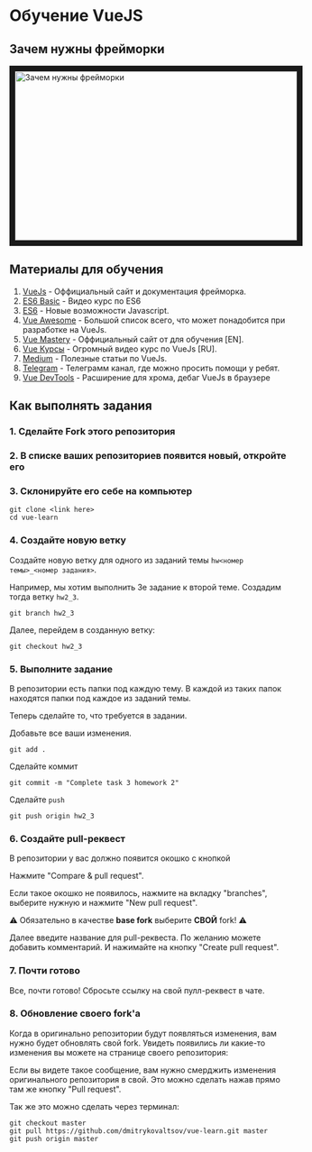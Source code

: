 # Обучение VueJS

## Зачем нужны фрейморки

<a href="https://www.youtube.com/watch?feature=player_embedded&v=YqSd4aTdD8U" target="_blank"><img src="https://img.youtube.com/vi/YqSd4aTdD8U/0.jpg"
alt="Зачем нужны фрейморки" width="500" height="300" border="10" /></a>

## Материалы для обучения

1. [VueJs](https://vuejs.org/) - Оффициальный сайт и документация фрейморка.
2. [ES6 Basic](https://www.youtube.com/watch?v=4YfsAz-sNAo&list=PLqHlAwsJRxAOpWPtj2T6HhSzX-lKmKV2q) - Видео курс по ES6
3. [ES6](https://learn.javascript.ru/es-modern) - Новые возможности Javascript.
4. [Vue Awesome](https://github.com/vuejs/awesome-vue) - Большой список всего, что может понадобится при разработке на VueJs.
5. [Vue Mastery](https://www.vuemastery.com/) - Оффициальный сайт от для обучения [EN].
6. [Vue Курсы](https://coursehunters.net/course/freymvork-vue-js-polnoe-rukovodstvo-dlya-sovremennoy-veb-razrabotki) - Огромный видео курс по VueJs [RU].
7. [Medium](https://medium.com/tag/vuejs) - Полезные статьи по VueJs.
8. [Telegram](https://t.me/vuejs_ru) - Телеграмм канал, где можно просить помощи у ребят.
9. [Vue DevTools](https://chrome.google.com/webstore/detail/vuejs-devtools/nhdogjmejiglipccpnnnanhbledajbpd) - Расширение для хрома, дебаг VueJs в браузере

## Как выполнять задания

### 1. Сделайте Fork этого репозитория

### 2. В списке ваших репозиториев появится новый, откройте его

### 3. Склонируйте его себе на компьютер

```
git clone <link here>
cd vue-learn
```

### 4. Создайте новую ветку

Создайте новую ветку для одного из заданий темы `hw<номер темы>_<номер задания>`.

Например, мы хотим выполнить 3е задание к второй теме. Создадим тогда ветку `hw2_3`.

`git branch hw2_3`

Далее, перейдем в созданную ветку:

`git checkout hw2_3`

### 5. Выполните задание

В репозитории есть папки под каждую тему. В каждой из таких папок находятся папки под каждое из заданий темы.

Теперь сделайте то, что требуется в задании.

Добавьте все ваши изменения.

`git add .`

Сделайте коммит

`git commit -m "Complete task 3 homework 2"`

Сделайте `push`

`git push origin hw2_3`

### 6. Создайте pull-реквест

В репозитории у вас должно появится окошко с кнопкой

Нажмите "Compare & pull request".

Если такое окошко не появилось, нажмите на вкладку "branches", выберите нужную и нажмите "New pull request".

⚠️ Обязательно в качестве **base fork** выберите **СВОЙ** fork! ⚠️

Далее введите название для pull-реквеста. По желанию можете добавить комментарий. И нажимайте на кнопку "Create pull request".

### 7. Почти готово

Все, почти готово! Сбросьте ссылку на свой пулл-реквест в чате.

### 8. Обновление своего fork'a

Когда в оригинально репозитории будут появляться изменения, вам нужно будет обновлять свой fork. Увидеть появились ли какие-то изменения вы можете на странице своего репозитория:

Если вы видете такое сообщение, вам нужно смерджить изменения оригинального репозитория в свой. Это можно сделать  нажав прямо там же кнопку "Pull request".

Так же это можно сделать через терминал:

```
git checkout master
git pull https://github.com/dmitrykovaltsov/vue-learn.git master
git push origin master
```
